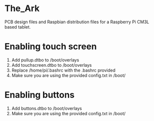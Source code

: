 # The_Ark
PCB design files and Raspbian distribution files for a Raspberry Pi CM3L based tablet.

# Enabling touch screen
1) Add pullup.dtbo to /boot/overlays
2) Add touchscreen.dtbo to /boot/overlays
3) Replace /home/pi/.bashrc with the .bashrc provided
4) Make sure you are using the provided config.txt in /boot/

# Enabling buttons
1) Add buttons.dtbo to /boot/overlays
2) Make sure you are using the provided config.txt in /boot/
